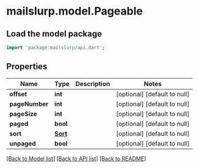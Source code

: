 # mailslurp.model.Pageable

## Load the model package
```dart
import 'package:mailslurp/api.dart';
```

## Properties
Name | Type | Description | Notes
------------ | ------------- | ------------- | -------------
**offset** | **int** |  | [optional] [default to null]
**pageNumber** | **int** |  | [optional] [default to null]
**pageSize** | **int** |  | [optional] [default to null]
**paged** | **bool** |  | [optional] [default to null]
**sort** | [**Sort**](Sort.md) |  | [optional] [default to null]
**unpaged** | **bool** |  | [optional] [default to null]

[[Back to Model list]](../README.md#documentation-for-models) [[Back to API list]](../README.md#documentation-for-api-endpoints) [[Back to README]](../README.md)


